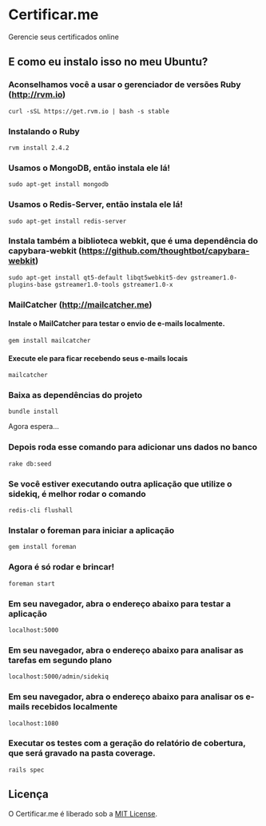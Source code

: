 # Certificar.me

Gerencie seus certificados online

## E como eu instalo isso no meu Ubuntu?

### Aconselhamos você a usar o gerenciador de versões Ruby (http://rvm.io)

    curl -sSL https://get.rvm.io | bash -s stable

### Instalando o Ruby

    rvm install 2.4.2

### Usamos o MongoDB, então instala ele lá!

    sudo apt-get install mongodb

### Usamos o Redis-Server, então instala ele lá!

    sudo apt-get install redis-server

### Instala também a biblioteca webkit, que é uma dependência do capybara-webkit (https://github.com/thoughtbot/capybara-webkit)

    sudo apt-get install qt5-default libqt5webkit5-dev gstreamer1.0-plugins-base gstreamer1.0-tools gstreamer1.0-x

### MailCatcher (http://mailcatcher.me)

#### Instale o MailCatcher para testar o envio de e-mails localmente.

    gem install mailcatcher

#### Execute ele para ficar recebendo seus e-mails locais

    mailcatcher

### Baixa as dependências do projeto

    bundle install

Agora espera...

### Depois roda esse comando para adicionar uns dados no banco

    rake db:seed

### Se você estiver executando outra aplicação que utilize o sidekiq, é melhor rodar o comando

    redis-cli flushall

### Instalar o foreman para iniciar a aplicação

    gem install foreman

### Agora é só rodar e brincar!

    foreman start

### Em seu navegador, abra o endereço abaixo para testar a aplicação

    localhost:5000

### Em seu navegador, abra o endereço abaixo para analisar as tarefas em segundo plano

    localhost:5000/admin/sidekiq

### Em seu navegador, abra o endereço abaixo para analisar os e-mails recebidos localmente

    localhost:1080

### Executar os testes com a geração do relatório de cobertura, que será gravado na pasta coverage.

    rails spec

## Licença

O Certificar.me é liberado sob a [MIT License](http://www.opensource.org/licenses/MIT).
